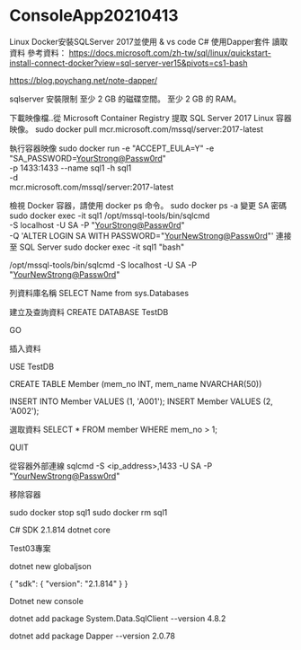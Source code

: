 # ConsoleApp20210413

Linux Docker安裝SQLServer 2017並使用 &  vs code  C# 使用Dapper套件 讀取資料
參考資料：
https://docs.microsoft.com/zh-tw/sql/linux/quickstart-install-connect-docker?view=sql-server-ver15&pivots=cs1-bash

https://blog.poychang.net/note-dapper/

sqlserver 安裝限制
至少 2 GB 的磁碟空間。 至少 2 GB 的 RAM。

下載映像檔..從 Microsoft Container Registry 提取 SQL Server 2017 Linux 容器映像。
sudo docker pull mcr.microsoft.com/mssql/server:2017-latest

執行容器映像
sudo docker run -e "ACCEPT_EULA=Y" -e "SA_PASSWORD=<YourStrong@Passw0rd>" \
   -p 1433:1433 --name sql1 -h sql1 \
   -d \
   mcr.microsoft.com/mssql/server:2017-latest

檢視 Docker 容器，請使用 docker ps 命令。
sudo docker ps -a
變更 SA 密碼
sudo docker exec -it sql1 /opt/mssql-tools/bin/sqlcmd \
   -S localhost -U SA -P "<YourStrong@Passw0rd>" \
   -Q 'ALTER LOGIN SA WITH PASSWORD="<YourNewStrong@Passw0rd>"'
連接至 SQL Server
sudo docker exec -it sql1 "bash"


/opt/mssql-tools/bin/sqlcmd -S localhost -U SA -P "<YourNewStrong@Passw0rd>"

列資料庫名稱
SELECT Name from sys.Databases

建立及查詢資料
CREATE DATABASE TestDB

 

GO








插入資料



USE TestDB

CREATE TABLE Member (mem_no INT, mem_name NVARCHAR(50))

INSERT INTO Member VALUES (1, 'A001'); INSERT Member VALUES (2, 'A002');


選取資料
SELECT * FROM member WHERE mem_no > 1;


QUIT


從容器外部連線
sqlcmd -S <ip_address>,1433 -U SA -P "<YourNewStrong@Passw0rd>"



移除容器

sudo docker stop sql1
sudo docker rm sql1



















C#   SDK 2.1.814 dotnet core

Test03專案

dotnet new globaljson


{
"sdk": {
"version": "2.1.814"
}
}

Dotnet new console


dotnet add package System.Data.SqlClient --version 4.8.2


dotnet add package Dapper --version 2.0.78













